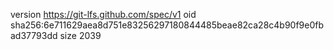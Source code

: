 version https://git-lfs.github.com/spec/v1
oid sha256:6e711629aea8d751e83256297180844485beae82ca28c4b90f9e0fbad37793dd
size 2039
